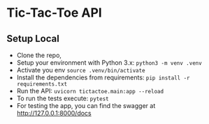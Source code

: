 # Tic-Tac-Toe API

## Setup Local

- Clone the repo,
- Setup your environment with Python 3.x: `python3 -m venv .venv`
- Activate you env `source .venv/bin/activate`
- Install the dependencies from requirements: `pip install -r requirements.txt`
- Run the API: `uvicorn tictactoe.main:app --reload`
- To run the tests execute: `pytest`
- For testing the app, you can find the swagger at http://127.0.0.1:8000/docs
